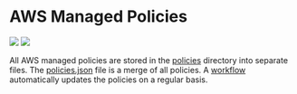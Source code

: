 # AWS Managed Policies

![](https://shields.io/date/1751266247.svg?label=last%20run)
![](https://shields.io/date/1751266247.svg?label=last%20updated)

All AWS managed policies are stored in the [policies](policies) directory into
separate files. The [policies.json](policies/policies.json) file is a merge of
all policies. A [workflow](.github/workflows/list-policies.yaml) automatically
updates the policies on a regular basis.
